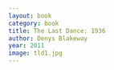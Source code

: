 ```yaml
---
layout: book
category: book
title: The Last Dance: 1936
author: Denys Blakeway
year: 2011
image: tld1.jpg
---
```

